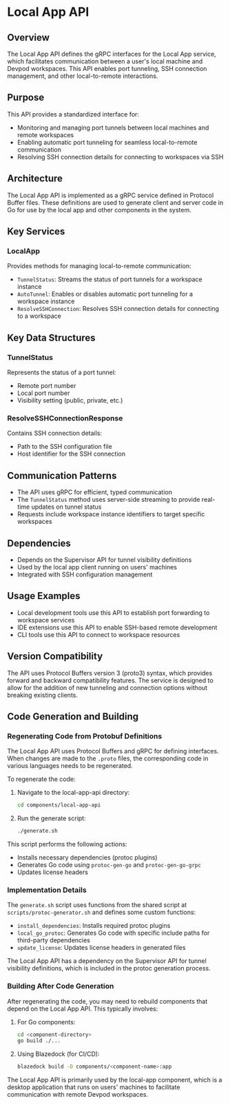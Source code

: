 # Local App API

## Overview
The Local App API defines the gRPC interfaces for the Local App service, which facilitates communication between a user's local machine and Devpod workspaces. This API enables port tunneling, SSH connection management, and other local-to-remote interactions.

## Purpose
This API provides a standardized interface for:
- Monitoring and managing port tunnels between local machines and remote workspaces
- Enabling automatic port tunneling for seamless local-to-remote communication
- Resolving SSH connection details for connecting to workspaces via SSH

## Architecture
The Local App API is implemented as a gRPC service defined in Protocol Buffer files. These definitions are used to generate client and server code in Go for use by the local app and other components in the system.

## Key Services

### LocalApp
Provides methods for managing local-to-remote communication:

- `TunnelStatus`: Streams the status of port tunnels for a workspace instance
- `AutoTunnel`: Enables or disables automatic port tunneling for a workspace instance
- `ResolveSSHConnection`: Resolves SSH connection details for connecting to a workspace

## Key Data Structures

### TunnelStatus
Represents the status of a port tunnel:
- Remote port number
- Local port number
- Visibility setting (public, private, etc.)

### ResolveSSHConnectionResponse
Contains SSH connection details:
- Path to the SSH configuration file
- Host identifier for the SSH connection

## Communication Patterns
- The API uses gRPC for efficient, typed communication
- The `TunnelStatus` method uses server-side streaming to provide real-time updates on tunnel status
- Requests include workspace instance identifiers to target specific workspaces

## Dependencies
- Depends on the Supervisor API for tunnel visibility definitions
- Used by the local app client running on users' machines
- Integrated with SSH configuration management

## Usage Examples
- Local development tools use this API to establish port forwarding to workspace services
- IDE extensions use this API to enable SSH-based remote development
- CLI tools use this API to connect to workspace resources

## Version Compatibility
The API uses Protocol Buffers version 3 (proto3) syntax, which provides forward and backward compatibility features. The service is designed to allow for the addition of new tunneling and connection options without breaking existing clients.

## Code Generation and Building

### Regenerating Code from Protobuf Definitions
The Local App API uses Protocol Buffers and gRPC for defining interfaces. When changes are made to the `.proto` files, the corresponding code in various languages needs to be regenerated.

To regenerate the code:

1. Navigate to the local-app-api directory:
   ```bash
   cd components/local-app-api
   ```

2. Run the generate script:
   ```bash
   ./generate.sh
   ```

This script performs the following actions:
- Installs necessary dependencies (protoc plugins)
- Generates Go code using `protoc-gen-go` and `protoc-gen-go-grpc`
- Updates license headers

### Implementation Details
The `generate.sh` script uses functions from the shared script at `scripts/protoc-generator.sh` and defines some custom functions:

- `install_dependencies`: Installs required protoc plugins
- `local_go_protoc`: Generates Go code with specific include paths for third-party dependencies
- `update_license`: Updates license headers in generated files

The Local App API has a dependency on the Supervisor API for tunnel visibility definitions, which is included in the protoc generation process.

### Building After Code Generation
After regenerating the code, you may need to rebuild components that depend on the Local App API. This typically involves:

1. For Go components:
   ```bash
   cd <component-directory>
   go build ./...
   ```

2. Using Blazedock (for CI/CD):
   ```bash
   blazedock build -D components/<component-name>:app
   ```

The Local App API is primarily used by the local-app component, which is a desktop application that runs on users' machines to facilitate communication with remote Devpod workspaces.
